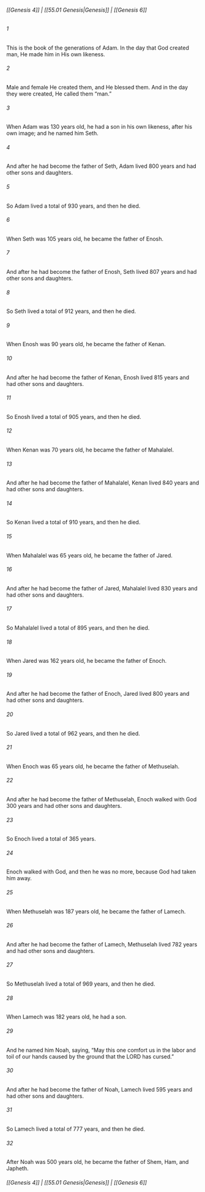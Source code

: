 
###### [[Genesis 4]] | [[55.01 Genesis|Genesis]] | [[Genesis 6]]

###### 1
This is the book of the generations of Adam. In the day that God created man, He made him in His own likeness.
###### 2
Male and female He created them, and He blessed them. And in the day they were created, He called them “man.”
###### 3
When Adam was 130 years old, he had a son in his own likeness, after his own image; and he named him Seth.
###### 4
And after he had become the father of Seth, Adam lived 800 years and had other sons and daughters.
###### 5
So Adam lived a total of 930 years, and then he died.
###### 6
When Seth was 105 years old, he became the father of Enosh.
###### 7
And after he had become the father of Enosh, Seth lived 807 years and had other sons and daughters.
###### 8
So Seth lived a total of 912 years, and then he died.
###### 9
When Enosh was 90 years old, he became the father of Kenan.
###### 10
And after he had become the father of Kenan, Enosh lived 815 years and had other sons and daughters.
###### 11
So Enosh lived a total of 905 years, and then he died.
###### 12
When Kenan was 70 years old, he became the father of Mahalalel.
###### 13
And after he had become the father of Mahalalel, Kenan lived 840 years and had other sons and daughters.
###### 14
So Kenan lived a total of 910 years, and then he died.
###### 15
When Mahalalel was 65 years old, he became the father of Jared.
###### 16
And after he had become the father of Jared, Mahalalel lived 830 years and had other sons and daughters.
###### 17
So Mahalalel lived a total of 895 years, and then he died.
###### 18
When Jared was 162 years old, he became the father of Enoch.
###### 19
And after he had become the father of Enoch, Jared lived 800 years and had other sons and daughters.
###### 20
So Jared lived a total of 962 years, and then he died.
###### 21
When Enoch was 65 years old, he became the father of Methuselah.
###### 22
And after he had become the father of Methuselah, Enoch walked with God 300 years and had other sons and daughters.
###### 23
So Enoch lived a total of 365 years.
###### 24
Enoch walked with God, and then he was no more, because God had taken him away.
###### 25
When Methuselah was 187 years old, he became the father of Lamech.
###### 26
And after he had become the father of Lamech, Methuselah lived 782 years and had other sons and daughters.
###### 27
So Methuselah lived a total of 969 years, and then he died.
###### 28
When Lamech was 182 years old, he had a son.
###### 29
And he named him Noah, saying, “May this one comfort us in the labor and toil of our hands caused by the ground that the LORD has cursed.”
###### 30
And after he had become the father of Noah, Lamech lived 595 years and had other sons and daughters.
###### 31
So Lamech lived a total of 777 years, and then he died.
###### 32
After Noah was 500 years old, he became the father of Shem, Ham, and Japheth.

###### [[Genesis 4]] | [[55.01 Genesis|Genesis]] | [[Genesis 6]]
